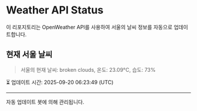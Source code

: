 
# Weather API Status

이 리포지토리는 OpenWeather API를 사용하여 서울의 날씨 정보를 자동으로 업데이트합니다.

## 현재 서울 날씨
> 서울의 현재 날씨: broken clouds, 온도: 23.09°C, 습도: 73%

⏳ 업데이트 시간: 2025-09-20 06:23:49 (UTC)

---
자동 업데이트 봇에 의해 관리됩니다.
